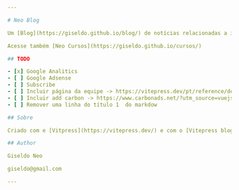 ```yaml
---

# Neo Blog

Um [Blog](https://giseldo.github.io/blog/) de notícias relacionadas a inteligência artificial

Acesse também [Neo Cursos](https://giseldo.github.io/cursos/)

## TODO

- [x] Google Analitics 
- [ ] Google Adsense 
- [ ] Subscribe 
- [ ] Incluir página da equipe -> https://vitepress.dev/pt/reference/default-theme-team-page
- [ ] Incluir add carbon -> https://www.carbonads.net/?utm_source=vuejsorg&utm_medium=ad_via_link&utm_campaign=in_unit&utm_term=carbon
- [ ] Remover uma linha do título 1  do markdow

## Sobre

Criado com e [Vitpress](https://vitepress.dev/) e com o [Vitepress blogs theme](https://chunge16.github.io/vitepress-blogs-theme/)

## Author 

Giseldo Neo

giseldo@gmail.com

---
```

